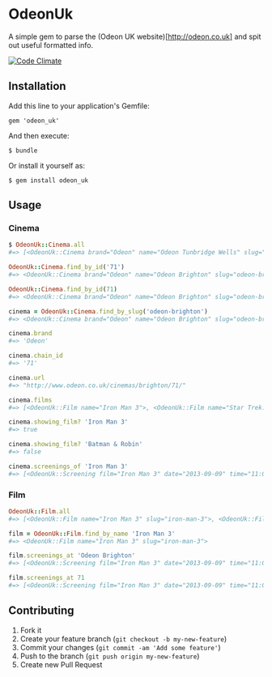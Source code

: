 # OdeonUk

A simple gem to parse the (Odeon UK website)[http://odeon.co.uk] and spit out useful formatted info.

[![Code Climate](https://codeclimate.com/github/andycroll/odeon_uk.png)](https://codeclimate.com/github/andycroll/odeon_uk)

## Installation

Add this line to your application's Gemfile:

    gem 'odeon_uk'

And then execute:

    $ bundle

Or install it yourself as:

    $ gem install odeon_uk

## Usage

### Cinema

``` ruby
$ OdeonUk::Cinema.all
#=> [<OdeonUk::Cinema brand="Odeon" name="Odeon Tunbridge Wells" slug="odeon-tunbridge-wells" chain_id="23" url="...">, #=> <OdeonUk::Cinema brand="Odeon" name="Odeon Brighton" slug="odeon-brighton" chain_id="71" url="...">, ...]

OdeonUk::Cinema.find_by_id('71')
#=> <OdeonUk::Cinema brand="Odeon" name="Odeon Brighton" slug="odeon-brighton" address="..." chain_id="71" url="...">

OdeonUk::Cinema.find_by_id(71)
#=> <OdeonUk::Cinema brand="Odeon" name="Odeon Brighton" slug="odeon-brighton" address="..." chain_id="71" url="...">

cinema = OdeonUk::Cinema.find_by_slug('odeon-brighton')
#=> <OdeonUk::Cinema brand="Odeon" name="Odeon Brighton" slug="odeon-brighton" chain_id="71" url="...">

cinema.brand
#=> 'Odeon'

cinema.chain_id
#=> '71'

cinema.url
#=> "http://www.odeon.co.uk/cinemas/brighton/71/"

cinema.films
#=> [<OdeonUk::Film name="Iron Man 3">, <OdeonUk::Film name="Star Trek: Into Darkness">]

cinema.showing_film? 'Iron Man 3'
#=> true

cinema.showing_film? 'Batman & Robin'
#=> false

cinema.screenings_of 'Iron Man 3'
#=> [<OdeonUk::Screening film="Iron Man 3" date="2013-09-09" time="11:00" varient="3d">, <OdeonUk::Screening film="Iron Man 3" date="2013-09-09" time="13:50" varient="kids">]
```

### Film

``` ruby
OdeonUk::Film.all
#=> [<OdeonUk::Film name="Iron Man 3" slug="iron-man-3">, <OdeonUk::Film name="Star Trek Into Darkness" slug="star-trek-into-darkness">, <OdeonUk::Film name="Captain America: The First Avenger" slug="captain-america-the-first-avenger">, <OdeonUk::Film name="Thor: The Dark World" slug="thor-the-dark-world">]

film = OdeonUk::Film.find_by_name 'Iron Man 3'
#=> <OdeonUk::Film name="Iron Man 3" slug="iron-man-3">

film.screenings_at 'Odeon Brighton'
#=> [<OdeonUk::Screening film="Iron Man 3" date="2013-09-09" time="11:00" varient="3d">, <OdeonUk::Screening film="Iron Man 3" date="2013-09-09" time="13:50" varient="kids">]

film.screenings_at 71
#=> [<OdeonUk::Screening film="Iron Man 3" date="2013-09-09" time="11:00" varient="3d">, <OdeonUk::Screening film="Iron Man 3" date="2013-09-09" time="13:50" varient="kids">]
```

## Contributing

1. Fork it
2. Create your feature branch (`git checkout -b my-new-feature`)
3. Commit your changes (`git commit -am 'Add some feature'`)
4. Push to the branch (`git push origin my-new-feature`)
5. Create new Pull Request
